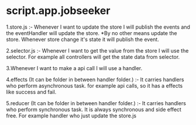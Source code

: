 # script.app.jobseeker

1.store.js :-
Whenever I want to update the store I will publish the events and the eventHandler will update the store.
*By no other means update the store.
Whenever store change it's state it will publish the event.

2.selector.js :-
Whenever I want to get the value from the store I will use the selector.
For example all controllers will get the state data from selector.

3.Whenever I want to make a api call I will use a handler.

4.effects (It can be folder in between handler folder.) :-
It carries handlers who perform asynchronous task.
for example api calls, so it has a effects like success and fail.

5.reducer (It can be folder in between handler folder.) :-
It carries handlers who perform synchronous task.
It is always synchronous and side effect free.
For example handler who just update the store.js
